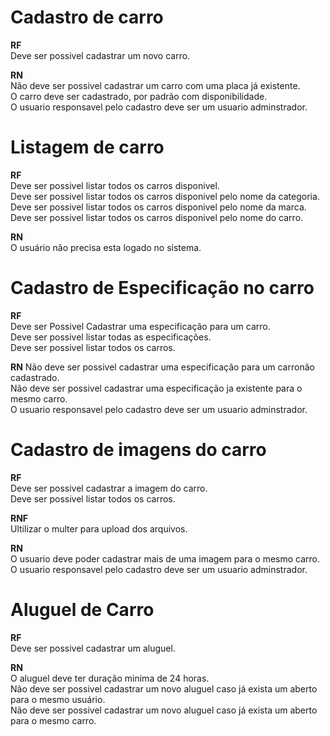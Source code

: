 # Cadastro de carro

**RF**  
Deve ser possivel cadastrar um novo carro.

**RN**  
Não deve ser possivel cadastrar um carro com uma placa já existente.  
O carro deve ser cadastrado, por padrão com disponibilidade.  
O usuario responsavel pelo cadastro deve ser um usuario adminstrador.  

# Listagem de carro

**RF**  
Deve ser possivel listar todos os carros disponivel.  
Deve ser possivel listar todos os carros disponivel pelo nome da categoria.  
Deve ser possivel listar todos os carros disponivel pelo nome da marca.  
Deve ser possivel listar todos os carros disponivel pelo nome do carro.  

**RN**  
O usuário não precisa esta logado no sistema.  

# Cadastro de Especificação no carro

**RF**  
Deve ser Possivel Cadastrar uma especificação para um carro.  
Deve ser possivel listar todas as especificações.  
Deve ser possivel listar todos os carros.  

**RN**
Não deve ser possivel cadastrar uma especificação para um carronão cadastrado.  
Não deve ser possivel cadastrar uma especificação ja existente para o mesmo carro.  
O usuario responsavel pelo cadastro deve ser um usuario adminstrador.  

# Cadastro de imagens do carro

**RF**  
Deve ser possivel cadastrar a imagem do carro.  
Deve ser possivel listar todos os carros.

**RNF**  
Ultilizar o multer para upload dos arquivos.  

**RN**  
O usuario deve poder cadastrar mais de uma imagem para o mesmo carro.  
O usuario responsavel pelo cadastro deve ser um usuario adminstrador.  

# Aluguel de Carro

**RF**  
Deve ser possivel cadastrar um aluguel.  

**RN**  
O aluguel deve ter duração minima de 24 horas.  
Não deve ser possivel cadastrar um novo aluguel caso já exista um aberto para o mesmo usuário.  
Não deve ser possivel cadastrar um novo aluguel caso já exista um aberto para o mesmo carro.  
